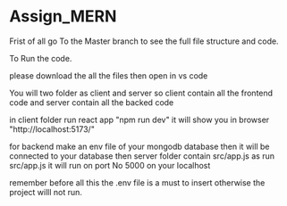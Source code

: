 # Assign_MERN

Frist of all go To the Master branch to see the full file structure and code.

To Run the code.

please download the all the files then open in vs code 

You will two folder as client and server so client contain all the frontend code and server contain all the backed code 

in client folder run react app 
"npm run dev" it will show you in browser "http://localhost:5173/"

for backend make an env file of your mongodb database then it will be connected to your database then 
server folder contain src/app.js as 
run src/app.js   it will run on port No 5000 on your localhost 

remember before all this the .env file is a must to insert otherwise the project willl not run.
